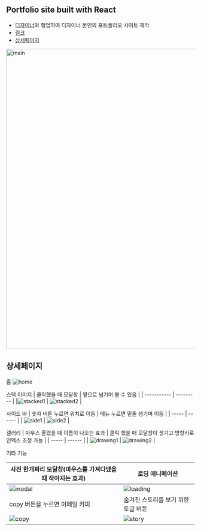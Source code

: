 ## Portfolio site built with React

  - [디자이너](https://kwonhygge.github.io/portfolio_sohee/)와 협업하여 디자이너 본인의 포트폴리오 사이트 제작
  - [링크](https://kwonhygge.github.io/portfolio_sohee/)
  - [상세페이지](#상세페이지)
  

<img width="800" alt="main" src="https://user-images.githubusercontent.com/50289067/99180153-2f15ba80-2767-11eb-8d64-0a77974b9407.png">

## 상세페이지


홈 
![home](https://user-images.githubusercontent.com/50289067/99180221-bcf1a580-2767-11eb-8b90-a1c4c08ef9c0.gif)

스택 이미지
| 클릭했을 때 모달창 | 옆으로 넘기며 볼 수 있음 |
| ----------- | --------- |
|![stacked1](https://user-images.githubusercontent.com/50289067/99180360-e3fca700-2768-11eb-975e-2293fa8f8b61.gif) | ![stacked2](https://user-images.githubusercontent.com/50289067/99180361-e828c480-2768-11eb-8819-fe9cc770cc5c.gif) | 

사이드 바
| 숫자 버튼 누르면 위치로 이동 | 메뉴 누르면 밑줄 생기며 이동 |
| ----- | ------ |
| ![side1](https://user-images.githubusercontent.com/50289067/99180724-39868300-276c-11eb-8cfa-d625c073bbc6.gif) | ![side2](https://user-images.githubusercontent.com/50289067/99180721-35f2fc00-276c-11eb-8357-e5574ece7742.gif) |

갤러리
| 마우스 올렸을 때 이름이 나오는 효과 | 클릭 했을 때 모달창이 생기고 방향키로 인덱스 조정 가능 |
| ----- | ------ |
| ![drawing1](https://user-images.githubusercontent.com/50289067/99180888-9e8ea880-276d-11eb-9b33-1ff51f885c9a.gif) | ![drawing2](https://user-images.githubusercontent.com/50289067/99180886-959dd700-276d-11eb-8544-1483ac1990e0.gif) |

기타 기능

| 사진 한개짜리 모달창(마우스를 가져다댔을 때 작아지는 효과) | 로딩 애니메이션 |
| ----- | ------ |
| ![modal](https://user-images.githubusercontent.com/50289067/99180944-12c94c00-276e-11eb-973c-9c600e22ced3.gif) | ![loading](https://user-images.githubusercontent.com/50289067/99180993-a1d66400-276e-11eb-9fbf-e7bc9c04d42e.gif)|
| copy 버튼을 누르면 이메일 카피 | 숨겨진 스토리를 보기 위한 토글 버튼 |
| ![copy](https://user-images.githubusercontent.com/50289067/99180942-0d6c0180-276e-11eb-860c-e7b3861fdde6.gif) | ![story](https://user-images.githubusercontent.com/50289067/99180946-13fa7900-276e-11eb-8fbe-072c69bbf6af.gif) |

